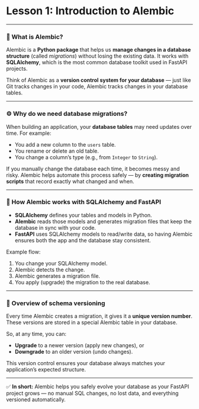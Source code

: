 # **Lesson 1: Introduction to Alembic**

---

### 🌱 What is Alembic?

Alembic is a **Python package** that helps us **manage changes in a database structure** (called *migrations*) without losing the existing data.
It works with **SQLAlchemy**, which is the most common database toolkit used in FastAPI projects.

Think of Alembic as a **version control system for your database** — just like Git tracks changes in your code, Alembic tracks changes in your database tables.

---

### ⚙️ Why do we need database migrations?

When building an application, your **database tables** may need updates over time.
For example:

* You add a new column to the `users` table.
* You rename or delete an old table.
* You change a column’s type (e.g., from `Integer` to `String`).

If you manually change the database each time, it becomes messy and risky.
Alembic helps automate this process safely — by **creating migration scripts** that record exactly what changed and when.

---

### 🔗 How Alembic works with SQLAlchemy and FastAPI

* **SQLAlchemy** defines your tables and models in Python.
* **Alembic** reads those models and generates migration files that keep the database in sync with your code.
* **FastAPI** uses SQLAlchemy models to read/write data, so having Alembic ensures both the app and the database stay consistent.

Example flow:

1. You change your SQLAlchemy model.
2. Alembic detects the change.
3. Alembic generates a migration file.
4. You apply (upgrade) the migration to the real database.

---

### 🧩 Overview of schema versioning

Every time Alembic creates a migration, it gives it a **unique version number**.
These versions are stored in a special Alembic table in your database.

So, at any time, you can:

* **Upgrade** to a newer version (apply new changes), or
* **Downgrade** to an older version (undo changes).

This version control ensures your database always matches your application’s expected structure.

---

✅ **In short:**
Alembic helps you safely evolve your database as your FastAPI project grows — no manual SQL changes, no lost data, and everything versioned automatically.

